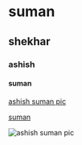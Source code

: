 # suman
## shekhar
### ashish
#### suman


[ashish suman pic](https://ashishsuman.me/assets/images/1687891321401.png)

[suman](https://sumanshekhar.in)

![ashish suman pic](https://ashishsuman.me/assets/images/1687891321401.png)

